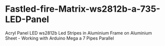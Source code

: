 

# Fastled-fire-Matrix-ws2812b-a-735-LED-Panel
Acryl Panel LED ws2812b Led Stripes in Aluminium Frame on Aluminium Sheet - Working with Arduino Mega a 7 Pipes Parallel

